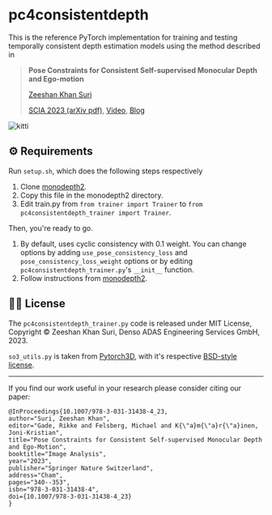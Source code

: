 # pc4consistentdepth

This is the reference PyTorch implementation for training and testing temporally consistent depth estimation models using the method described in

> **Pose Constraints for Consistent Self-supervised Monocular Depth and Ego-motion**
>
> [Zeeshan Khan Suri](https://www.linkedin.com/in/zshn25/)
>
> [SCIA 2023 (arXiv pdf)](https://arxiv.org/pdf/2304.08916), [Video](https://youtu.be/AN1AGR85N2A), [Blog](https://zshn25.github.io/pc4consistentdepth/)

![kitti](https://github.com/zshn25/zshn25.github.io/blob/286a579afb8807ead1e98fd07ca353206f50d282/images/3dreco/out.gif)


## ⚙️ Requirements

Run `setup.sh`, which does the following steps respectively

1. Clone [monodepth2](https://github.com/nianticlabs/monodepth2).
2. Copy this file in the monodepth2 directory.
3. Edit train.py from `from trainer import Trainer` to `from pc4consistentdepth_trainer import Trainer`.

Then, you're ready to go. 

1. By default, uses cyclic consistency with 0.1 weight. You can change options by adding `use_pose_consistency_loss` and `pose_consistency_loss_weight` options or by editing `pc4consistentdepth_trainer.py`'s `__init__` function.
2. Follow instructions from [monodepth2](https://github.com/nianticlabs/monodepth2/blob/master/README.md).


## 👩‍⚖️ License

The `pc4consistentdepth_trainer.py` code is released under MIT License, Copyright © Zeeshan Khan Suri, Denso ADAS Engineering Services GmbH, 2023.

`so3_utils.py` is taken from [Pytorch3D](https://pytorch3d.org/), with it's respective [BSD-style license](https://github.com/facebookresearch/pytorch3d/blob/main/LICENSE).

___

If you find our work useful in your research please consider citing our paper:

```
@InProceedings{10.1007/978-3-031-31438-4_23,
author="Suri, Zeeshan Khan",
editor="Gade, Rikke and Felsberg, Michael and K{\"a}m{\"a}r{\"a}inen, Joni-Kristian",
title="Pose Constraints for Consistent Self-supervised Monocular Depth and Ego-Motion",
booktitle="Image Analysis",
year="2023",
publisher="Springer Nature Switzerland",
address="Cham",
pages="340--353",
isbn="978-3-031-31438-4",
doi={10.1007/978-3-031-31438-4_23}
}
```
